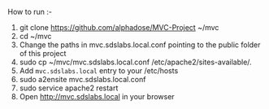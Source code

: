 How to run :-
1. git clone https://github.com/alphadose/MVC-Project ~/mvc
2. cd ~/mvc
3. Change the paths in mvc.sdslabs.local.conf pointing to the public folder of this project
4. sudo cp ~/mvc/mvc.sdslabs.local.conf /etc/apache2/sites-available/.
5. Add `mvc.sdslabs.local` entry to your /etc/hosts
6. sudo a2ensite mvc.sdslabs.local.conf
7. sudo service apache2 restart
8. Open http://mvc.sdslabs.local in your browser
